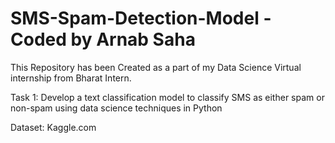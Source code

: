 # SMS-Spam-Detection-Model - Coded by Arnab Saha

This Repository has been Created as a part of my Data Science Virtual internship from Bharat Intern.

Task 1: Develop a text classification model to classify SMS as either spam or non-spam using data science techniques in Python

  Dataset: Kaggle.com
